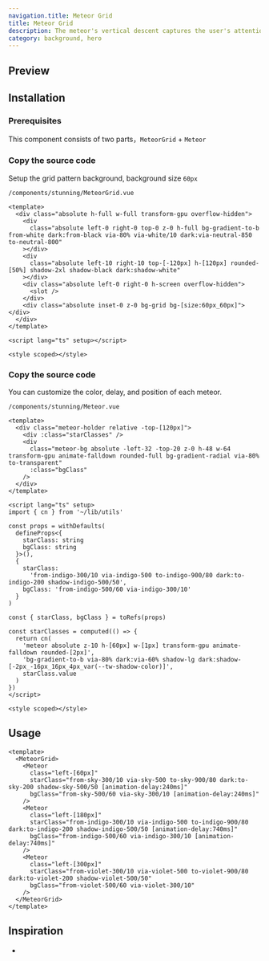 ```yaml
---
navigation.title: Meteor Grid
title: Meteor Grid
description: The meteor's vertical descent captures the user's attention
category: background, hero
---
```


## Preview

<Playground url="/playground/meteor-grid"></Playground>

## Installation

### Prerequisites

This component consists of two parts，`MeteorGrid` + `Meteor`

### Copy the source code

Setup the grid pattern background, background size `60px`

`/components/stunning/MeteorGrid.vue`

<CollapseCodeWrapper>

```vue
<template>
  <div class="absolute h-full w-full transform-gpu overflow-hidden">
    <div
      class="absolute left-0 right-0 top-0 z-0 h-full bg-gradient-to-b from-white dark:from-black via-80% via-white/10 dark:via-neutral-850 to-neutral-800"
    ></div>
    <div
      class="absolute left-10 right-10 top-[-120px] h-[120px] rounded-[50%] shadow-2xl shadow-black dark:shadow-white"
    ></div>
    <div class="absolute left-0 right-0 h-screen overflow-hidden">
      <slot />
    </div>
    <div class="absolute inset-0 z-0 bg-grid bg-[size:60px_60px]"></div>
  </div>
</template>

<script lang="ts" setup></script>

<style scoped></style>
```

</CollapseCodeWrapper>

### Copy the source code

You can customize the color, delay, and position of each meteor.

`/components/stunning/Meteor.vue`

<CollapseCodeWrapper>

```vue
<template>
  <div class="meteor-holder relative -top-[120px]">
    <div :class="starClasses" />
    <div
      class="meteor-bg absolute -left-32 -top-20 z-0 h-48 w-64 transform-gpu animate-falldown rounded-full bg-gradient-radial via-80% to-transparent"
      :class="bgClass"
    />
  </div>
</template>

<script lang="ts" setup>
import { cn } from '~/lib/utils'

const props = withDefaults(
  defineProps<{
    starClass: string
    bgClass: string
  }>(),
  {
    starClass:
      'from-indigo-300/10 via-indigo-500 to-indigo-900/80 dark:to-indigo-200 shadow-indigo-500/50',
    bgClass: 'from-indigo-500/60 via-indigo-300/10'
  }
)

const { starClass, bgClass } = toRefs(props)

const starClasses = computed(() => {
  return cn(
    'meteor absolute z-10 h-[60px] w-[1px] transform-gpu animate-falldown rounded-[2px]',
    'bg-gradient-to-b via-80% dark:via-60% shadow-lg dark:shadow-[-2px_-16px_16px_4px_var(--tw-shadow-color)]',
    starClass.value
  )
})
</script>

<style scoped></style>
```

</CollapseCodeWrapper>

## Usage

```vue
<template>
  <MeteorGrid>
    <Meteor
      class="left-[60px]"
      starClass="from-sky-300/10 via-sky-500 to-sky-900/80 dark:to-sky-200 shadow-sky-500/50 [animation-delay:240ms]"
      bgClass="from-sky-500/60 via-sky-300/10 [animation-delay:240ms]"
    />
    <Meteor
      class="left-[180px]"
      starClass="from-indigo-300/10 via-indigo-500 to-indigo-900/80 dark:to-indigo-200 shadow-indigo-500/50 [animation-delay:740ms]"
      bgClass="from-indigo-500/60 via-indigo-300/10 [animation-delay:740ms]"
    />
    <Meteor
      class="left-[300px]"
      starClass="from-violet-300/10 via-violet-500 to-violet-900/80 dark:to-violet-200 shadow-violet-500/50"
      bgClass="from-violet-500/60 via-violet-300/10"
    />
  </MeteorGrid>
</template>
```

## Inspiration

-
